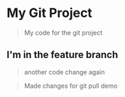 # My Git Project

> My code for the git project

## I'm in the feature branch

> another code change again

> Made changes for git pull demo
